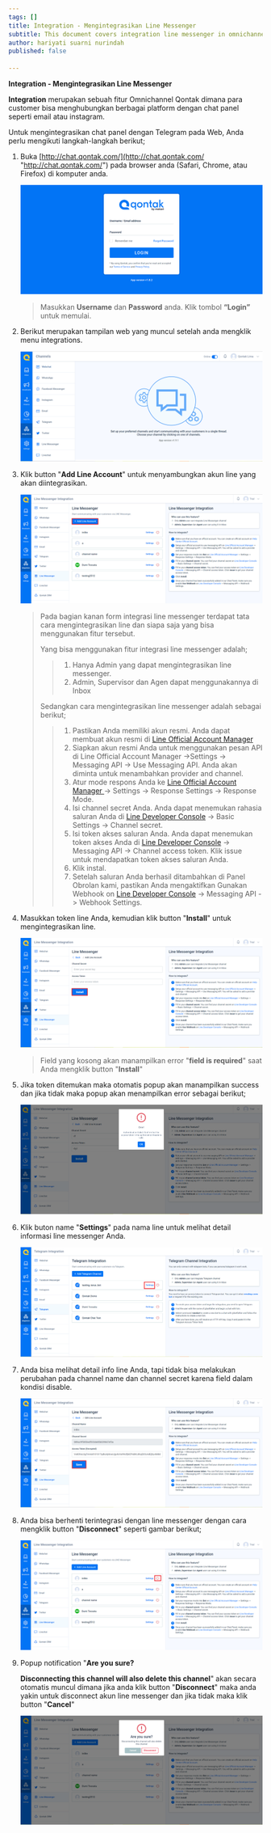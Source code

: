 ```yaml
---
tags: []
title: Integration - Mengintegrasikan Line Messenger
subtitle: This document covers integration line messenger in omnichannel system
author: hariyati suarni nurindah
published: false

---
```

**Integration - Mengintegrasikan Line Messenger**

**Integration** merupakan sebuah fitur Omnichannel Qontak dimana para customer bisa menghubungkan berbagai platform dengan chat panel seperti email atau instagram.

Untuk mengintegrasikan chat panel dengan Telegram pada Web, Anda perlu mengikuti langkah-langkah berikut;

1. Buka [http://chat.qontak.com/](http://chat.qontak.com/ "http://chat.qontak.com/") pada browser anda (Safari, Chrome, atau Firefox) di komputer anda.

   ![](/uploads/login-qontak-c.png)

   > Masukkan **Username** dan **Password** anda. Klik tombol **“Login”** untuk memulai.
2. Berikut merupakan tampilan web yang muncul setelah anda mengklik menu integrations.

   ![](/uploads/integrasi.PNG)
3. Klik button "**Add Line Account**" untuk menyambungkan akun line yang akan diintegrasikan.

   ![](/uploads/line.PNG)

   > Pada bagian kanan form integrasi line messenger terdapat tata cara mengintegrasikan line dan siapa saja yang bisa menggunakan fitur tersebut.
   >
   > Yang bisa menggunakan fitur integrasi line messenger adalah;
   >
   > > 1. Hanya Admin yang dapat mengintegrasikan line messenger.
   > > 2. Admin, Supervisor dan Agen dapat menggunakannya di Inbox
   >
   > Sedangkan cara mengintegrasikan line messenger adalah sebagai berikut;
   >
   > > 1. Pastikan Anda memiliki akun resmi. Anda dapat membuat akun resmi di [Line Official Account Manager](https://manager.line.biz/)
   > > 2. Siapkan akun resmi Anda untuk menggunakan pesan  API di Line Official Account Manager ->Settings -> Messaging API -> Use Messaging API. Anda akan diminta untuk menambahkan provider and channel.
   > > 3. Atur mode respons Anda ke [Line Official Account Manager ](https://manager.line.biz/)-> Settings -> Response Settings -> Response Mode.
   > > 4. Isi channel secret Anda. Anda dapat menemukan rahasia saluran Anda di [Line Developer Console](https://developers.line.biz/console/) -> Basic Settings -> Channel secret.
   > > 5. Isi token akses saluran Anda. Anda dapat menemukan token akses Anda di [Line Developer Console](https://developers.line.biz/console/) -> Messaging API -> Channel access token. Klik issue untuk mendapatkan token akses saluran Anda.
   > > 6. Klik instal.
   > > 7. Setelah saluran Anda berhasil ditambahkan di Panel Obrolan kami, pastikan Anda mengaktifkan Gunakan Webhook on [Line Developer Console](https://developers.line.biz/console/) -> Messaging API -> Webhook Settings.
4. Masukkan token line Anda, kemudian klik button "**Install**" untuk mengintegrasikan line.

   ![](/uploads/line1.PNG)

   > Field yang kosong akan manampilkan error "**field is required**" saat Anda mengklik button "**Install**"
5. Jika token ditemukan maka otomatis popup akan manampilkan success dan jika tidak maka popup akan menampilkan error sebagai berikut;

   ![](/uploads/line2.PNG)
6. Klik buton name "**Settings**" pada nama line untuk melihat detail informasi line messenger Anda.

   ![](/uploads/telegram4.PNG)
7. Anda bisa melihat detail info line Anda, tapi tidak bisa melakukan perubahan pada channel name dan channel secret karena field dalam kondisi disable.

   ![](/uploads/line4.PNG)
8. Anda bisa berhenti terintegrasi dengan line messenger  dengan cara mengklik button "**Disconnect**" seperti gambar berikut;

   ![](/uploads/line5.PNG)
9. Popup notification "**Are you sure?**

   **Disconnecting this channel will also delete this channel**" akan secara otomatis muncul dimana jika anda klik button "**Disconnect**" maka anda yakin untuk disconnect akun line messenger dan jika tidak maka klik button "**Cancel**"

   ![](/uploads/line6.PNG)